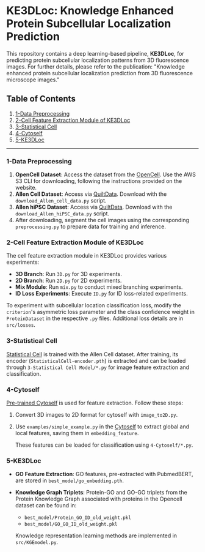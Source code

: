 # KE3DLoc: Knowledge Enhanced Protein Subcellular Localization Prediction

This repository contains a deep learning-based pipeline, **KE3DLoc**, for predicting protein subcellular localization patterns from 3D fluorescence images. For further details, please refer to the publication: "Knowledge enhanced protein subcellular localization prediction from 3D fluorescence microscope images."

## Table of Contents
1. [1-Data Preprocessing](#1-data-preprocessing)
2. [2-Cell Feature Extraction Module of KE3DLoc](#2-cell-feature-extraction-module-of-KE3DLoc)
3. [3-Statistical Cell](#3-statistical-cell)
4. [4-Cytoself](#4-cytoself)
5. [5-KE3DLoc](#5-ke3dloc)

---

### 1-Data Preprocessing
1. **OpenCell Dataset**: Access the dataset from the [OpenCell](https://opencell.czbiohub.org/download). Use the AWS S3 CLI for downloading, following the instructions provided on the website.
2. **Allen Cell Dataset**: Access via [QuiltData](https://open.quiltdata.com/b/allencell/packages/aics/pipeline_integrated_single_cell). Download with the `download_Allen_cell_data.py` script.
3. **Allen hiPSC Dataset**: Access via [QuiltData](https://open.quiltdata.com/b/allencell/packages/aics/hipsc_single_cell_image_dataset). Download with the `download_Allen_hiPSC_data.py` script.
4. After downloading, segment the cell images using the corresponding `preprocessing.py` to prepare data for training and inference.

### 2-Cell Feature Extraction Module of KE3DLoc
The cell feature extraction module in KE3DLoc provides various experiments:

- **3D Branch**: Run `3D.py` for 3D experiments.
- **2D Branch**: Run `2D.py` for 2D experiments.
- **Mix  Module**: Run `mix.py` to conduct mixed branching experiments.
- **ID Loss Experiments**: Execute `ID.py` for ID loss-related experiments.
  
To experiment with subcellular location classification loss, modify the `criterion`'s asymmetric loss parameter and the class confidence weight in `ProteinDataset` in the respective `.py` files. Additional loss details are in `src/losses`.

### 3-Statistical Cell
[Statistical Cell](AllenCellModeling/pytorch_integrated_cell) is trained with the Allen Cell dataset. After training, its encoder (`StatisticalCell-encoder.pth`) is extracted and can be loaded through `3-Statistical Cell Model/*.py` for image feature extraction and classification.

### 4-Cytoself
[Pre-trained Cytoself](https://github.com/royerlab/cytoself/tree/cytoself-tensorflow) is used for feature extraction. Follow these steps:
1. Convert 3D images to 2D format for cytoself with `image_to2D.py`.
2. Use `examples/simple_example.py` in the [Cytoself](https://github.com/royerlab/cytoself/tree/cytoself-tensorflow) to extract global and local features, saving them in `embedding_feature`.

   These features can be loaded for classification using `4-Cytoself/*.py`.

### 5-KE3DLoc
- **GO Feature Extraction**: GO features, pre-extracted with PubmedBERT, are stored in `best_model/go_embedding.pth`.
- **Knowledge Graph Triplets**: Protein-GO and GO-GO triplets from the Protein Knowledge Graph associated with proteins in the Opencell dataset can be found in:
  - `best_model/Protein_GO_ID_old_weight.pkl`
  - `best_model/GO_GO_ID_old_weight.pkl`
  
   Knowledge representation learning methods are implemented in `src/KGEmodel.py`.

